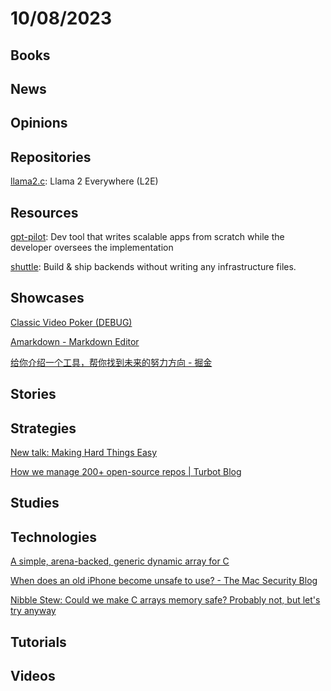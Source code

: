 # 10/08/2023

## Books

## News

## Opinions

## Repositories
[llama2.c](https://github.com/trholding/llama2.c): Llama 2 Everywhere (L2E)

## Resources
[gpt-pilot](https://github.com/Pythagora-io/gpt-pilot): Dev tool that writes scalable apps from scratch while the developer oversees the implementation

[shuttle](https://github.com/shuttle-hq/shuttle): Build & ship backends without writing any infrastructure files.

## Showcases
[Classic Video Poker (DEBUG)](https://lfgslots.com/classicvideopoker/)

[Amarkdown - Markdown Editor](https://amarkdown.com/home)

[给你介绍一个工具，帮你找到未来的努力方向 - 掘金](https://juejin.cn/post/7268260762402340883)

## Stories

## Strategies
[New talk: Making Hard Things Easy](https://jvns.ca/blog/2023/10/06/new-talk--making-hard-things-easy/)

[How we manage 200+ open-source repos | Turbot Blog](https://turbot.com/blog/2023/10/repo-management)

## Studies

## Technologies
[A simple, arena-backed, generic dynamic array for C](https://nullprogram.com/blog/2023/10/05/)

[When does an old iPhone become unsafe to use? - The Mac Security Blog](https://www.intego.com/mac-security-blog/when-does-an-old-iphone-become-unsafe-to-use/)

[Nibble Stew: Could we make C arrays memory safe? Probably not, but let's try anyway](https://nibblestew.blogspot.com/2023/10/could-we-make-c-arrays-memory.html)

## Tutorials

## Videos
